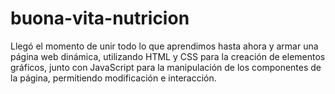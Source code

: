 # buona-vita-nutricion
Llegó el momento de unir todo lo que aprendimos hasta ahora y armar una página web dinámica, utilizando HTML y CSS para la creación de elementos gráficos, junto con JavaScript para la manipulación de los componentes de la página, permitiendo modificación e interacción.

